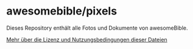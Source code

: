 # awesomebible/pixels

Dieses Repository enthält alle Fotos und Dokumente von awesomeBible.

[Mehr über die Lizenz und Nutzungsbedingungen dieser Dateien](https://awesomebible.de/dok/)